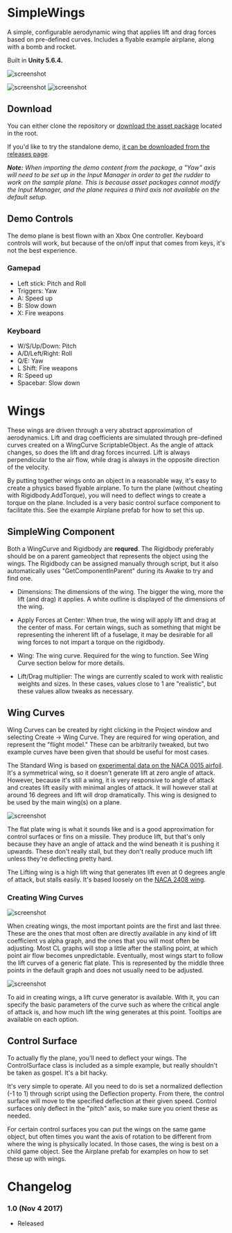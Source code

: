 # SimpleWings

A simple, configurable aerodynamic wing that applies lift and drag forces based on pre-defined curves. Includes a flyable example airplane, along with a bomb and rocket.

Built in **Unity 5.6.4.**

![screenshot](Screenshots/wings.png)

![screenshot](Screenshots/landing.gif) ![screenshot](Screenshots/createwing.gif)

## Download

You can either clone the repository or [download the asset package](./SimpleWings.unitypackage) located in the root.

If you'd like to try the standalone demo, [it can be downloaded from the releases page](https://github.com/brihernandez/SimpleWings/releases).

***Note:** When importing the demo content from the package, a "Yaw" axis will need to be set up in the Input Manager in order to get the rudder to work on the sample plane. This is because asset packages cannot modify the Input Manager, and the plane requires a third axis not available on the default setup.*

## Demo Controls

The demo plane is best flown with an Xbox One controller. Keyboard controls will work, but because of the on/off input that comes from keys, it's not the best experience.

### Gamepad

- Left stick: Pitch and Roll
- Triggers: Yaw
- A: Speed up
- B: Slow down
- X: Fire weapons

### Keyboard

- W/S/Up/Down: Pitch
- A/D/Left/Right: Roll
- Q/E: Yaw
- L Shift: Fire weapons
- R: Speed up
- Spacebar: Slow down

# Wings

These wings are driven through a very abstract approximation of aerodynamics. Lift and drag coefficients are simulated through pre-defined curves created on a WingCurve ScriptableObject. As the angle of attack changes, so does the lift and drag forces incurred. Lift is always perpendicular to the air flow, while drag is always in the opposite direction of the velocity.

By putting together wings onto an object in a reasonable way, it's easy to create a physics based flyable airplane. To turn the plane (without cheating with Rigidbody.AddTorque), you will need to deflect wings to create a torque on the plane. Included is a very basic control surface component to facilitate this. See the example Airplane prefab for how to set this up.

## SimpleWing Component

Both a WingCurve and Rigidbody are **requred**. The Rigidbody preferably should be on a parent gameobject that represents the object using the wings. The Rigidbody can be assigned manually through script, but it also automatically uses "GetComponentInParent" during its Awake to try and find one.

- Dimensions: The dimensions of the wing. The bigger the wing, more the lift (and drag) it applies. A white outline is displayed of the dimensions of the wing.

- Apply Forces at Center: When true, the wing will apply lift and drag at the center of mass. For certain wings, such as something that might be representing the inherent lift of a fuselage, it may be desirable for all wing forces to not impart a torque on the rigidbody.

- Wing: The wing curve. Required for the wing to function. See Wing Curve section below for more details.

- Lift/Drag multiplier: The wings are currently scaled to work with realistic weights and sizes. In these cases, values close to 1 are "realistic", but these values allow tweaks as necessary.

## Wing Curves

Wing Curves can be created by right clicking in the Project window and selecting Create -> Wing Curve. They are required for wing operation, and represent the "flight model." These can be arbitrarily tweaked, but two example curves have been given that should be useful for most cases.

The Standard Wing is based on [experimental data on the NACA 0015 airfoil](http://www.aerospaceweb.org/question/airfoils/q0150b.shtml). It's a symmetrical wing, so it doesn't generate lift at zero angle of attack. However, because it's still a wing, it is very responsive to angle of attack and creates lift easily with minimal angles of attack. It will however stall at around 16 degrees and lift will drop dramatically. This wing is designed to be used by the main wing(s) on a plane.

![screenshot](Screenshots/lift.jpg)

The flat plate wing is what it sounds like and is a good approximation for control surfaces or fins on a missile. They produce lift, but that's only because they have an angle of attack and the wind beneath it is pushing it upwards. These don't really stall, but they don't really produce much lift unless they're deflecting pretty hard.

The Lifting wing is a high lift wing that generates lift even at 0 degrees angle of attack, but stalls easily. It's based loosely on the [NACA 2408 wing](http://airfoiltools.com/airfoil/details?airfoil=naca2408-il#polars).

### Creating Wing Curves

![screenshot](Screenshots/wingcurve.png)

When creating wings, the most important points are the first and last three. These are the ones that most often are directly available in any kind of lift coefficient vs alpha graph, and the ones that you will most often be adjusting. Most CL graphs will stop a little after the stalling point, at which point air flow becomes unpredictable. Eventually, most wings start to follow the lift curves of a generic flat plate. This is represented by the middle three points in the default graph and does not usually need to be adjusted.

![screenshot](Screenshots/curvegenerator.png)

To aid in creating wings, a lift curve generator is available. With it, you can specify the basic parameters of the curve such as where the critical angle of attack is, and how much lift the wing generates at this point. Tooltips are available on each option.

## Control Surface

To actually fly the plane, you'll need to deflect your wings. The ControlSurface class is included as a simple example, but really shouldn't be taken as gospel. It's a bit hacky.

It's very simple to operate. All you need to do is set a normalized deflection (-1 to 1) through script using the Deflection property. From there, the control surface will move to the specified deflection at their given speed. Control surfaces only deflect in the "pitch" axis, so make sure you orient these as needed.

For certain control surfaces you can put the wings on the same game object, but often times you want the axis of rotation to be different from where the wing is physically located. In those cases, the wing is best on a child game object. See the Airplane prefab for examples on how to set these up with wings.

# Changelog

### 1.0 (Nov 4 2017)

- Released